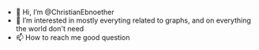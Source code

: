 - 👋 Hi, I’m @ChristianEbnoether
- 👀 I’m interested in mostly everyting related to graphs, and on everything the world don't need  
- 📫 How to reach me good question

<!---
ChristianEbnoether/ChristianEbnoether is a ✨ special ✨ repository because its `README.md` (this file) appears on your GitHub profile.
You can click the Preview link to take a look at your changes.
--->
